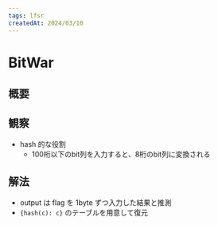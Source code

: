 ```yaml
---
tags: lfsr
createdAt: 2024/03/10
---
```


# BitWar

## 概要

## 観察

* hash 的な役割
  * 100桁以下のbit列を入力すると、8桁のbit列に変換される

## 解法

* output は flag を 1byte ずつ入力した結果と推測
* `{hash(c): c}` のテーブルを用意して復元
